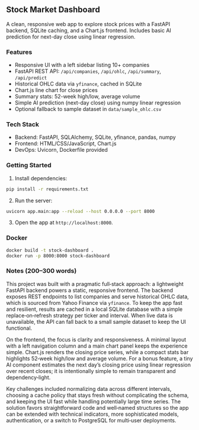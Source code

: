 ## Stock Market Dashboard

A clean, responsive web app to explore stock prices with a FastAPI backend, SQLite caching, and a Chart.js frontend. Includes basic AI prediction for next-day close using linear regression.

### Features
- Responsive UI with a left sidebar listing 10+ companies
- FastAPI REST API: `/api/companies`, `/api/ohlc`, `/api/summary`, `/api/predict`
- Historical OHLC data via `yfinance`, cached in SQLite
- Chart.js line chart for close prices
- Summary stats: 52-week high/low, average volume
- Simple AI prediction (next-day close) using numpy linear regression
- Optional fallback to sample dataset in `data/sample_ohlc.csv`

### Tech Stack
- Backend: FastAPI, SQLAlchemy, SQLite, yfinance, pandas, numpy
- Frontend: HTML/CSS/JavaScript, Chart.js
- DevOps: Uvicorn, Dockerfile provided

### Getting Started

1. Install dependencies:
```bash
pip install -r requirements.txt
```
2. Run the server:
```bash
uvicorn app.main:app --reload --host 0.0.0.0 --port 8000
```
3. Open the app at `http://localhost:8000`.

### Docker
```bash
docker build -t stock-dashboard .
docker run -p 8000:8000 stock-dashboard
```

### Notes (200–300 words)
This project was built with a pragmatic full‑stack approach: a lightweight FastAPI backend powers a static, responsive frontend. The backend exposes REST endpoints to list companies and serve historical OHLC data, which is sourced from Yahoo Finance via `yfinance`. To keep the app fast and resilient, results are cached in a local SQLite database with a simple replace‑on‑refresh strategy per ticker and interval. When live data is unavailable, the API can fall back to a small sample dataset to keep the UI functional.

On the frontend, the focus is clarity and responsiveness. A minimal layout with a left navigation column and a main chart panel keeps the experience simple. Chart.js renders the closing price series, while a compact stats bar highlights 52‑week high/low and average volume. For a bonus feature, a tiny AI component estimates the next day’s closing price using linear regression over recent closes; it is intentionally simple to remain transparent and dependency‑light.

Key challenges included normalizing data across different intervals, choosing a cache policy that stays fresh without complicating the schema, and keeping the UI fast while handling potentially large time series. The solution favors straightforward code and well‑named structures so the app can be extended with technical indicators, more sophisticated models, authentication, or a switch to PostgreSQL for multi‑user deployments.